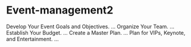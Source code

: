 # Event-management2
 Develop Your Event Goals and Objectives. ... Organize Your Team. ... Establish Your Budget. ... Create a Master Plan. ... Plan for VIPs, Keynote, and Entertainment. ...
